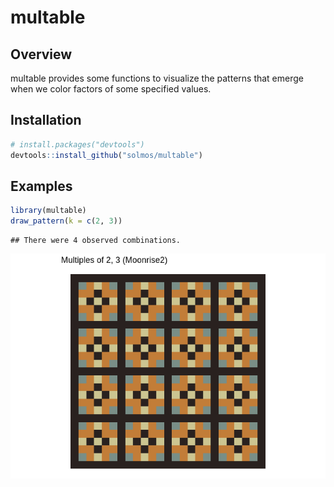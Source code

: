 
multable
========

Overview
--------

multable provides some functions to visualize the patterns that emerge when we color factors of some specified values.

Installation
------------

``` r
# install.packages("devtools")
devtools::install_github("solmos/multable")
```

Examples
--------

``` r
library(multable)
draw_pattern(k = c(2, 3))
```

    ## There were 4 observed combinations.

![](README_files/figure-markdown_github/unnamed-chunk-2-1.png)
